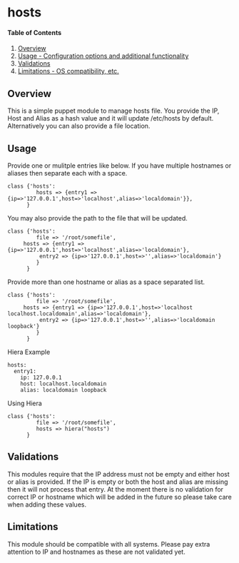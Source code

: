 # hosts

#### Table of Contents

1. [Overview](#overview)
2. [Usage - Configuration options and additional functionality](#usage)
3. [Validations](#validations)
4. [Limitations - OS compatibility, etc.](#limitations)

## Overview

This is a simple puppet module to manage hosts file. You provide the IP, Host and Alias as a hash value and it will update /etc/hosts by default.
Alternatively you can also provide a file location. 


## Usage


Provide one or mulitple entries like below. If you have multiple hostnames or aliases then separate each with a space. 

```puppet
class {'hosts':
         hosts => {entry1 => {ip=>'127.0.0.1',host=>'localhost',alias=>'localdomain'}},
      }
```

You may also provide the path to the file that will be updated.
```puppet
class {'hosts':
         file => '/root/somefile',
	 hosts => {entry1 => {ip=>'127.0.0.1',host=>'localhost',alias=>'localdomain'},
	 	  entry2 => {ip=>'127.0.0.1',host=>'',alias=>'localdomain'}
	 	 }
      }
```

Provide more than one hostname or alias as a space separated list.
```puppet
class {'hosts':
         file => '/root/somefile',
	 hosts => {entry1 => {ip=>'127.0.0.1',host=>'localhost localhost.localdomain',alias=>'localdomain'},
	 	  entry2 => {ip=>'127.0.0.1',host=>'',alias=>'localdomain loopback'}
	 	 }
      }

```

Hiera Example

```puppet
hosts:
  entry1:
    ip: 127.0.0.1
    host: localhost.localdomain
    alias: localdomain loopback
```

Using Hiera

```puppet
class {'hosts':
         file => '/root/somefile',
         hosts => hiera("hosts")
      }
```

## Validations

This modules require that the IP address must not be empty and either host or alias is provided. If the IP is empty or both the host and alias are missing then
it will not process that entry. At the moment there is no validation for correct IP or hostname which will be added in the future so please take care when adding
these values.

## Limitations

This module should be compatible with all systems. Please pay extra attention to IP and hostnames as these are not validated yet.

